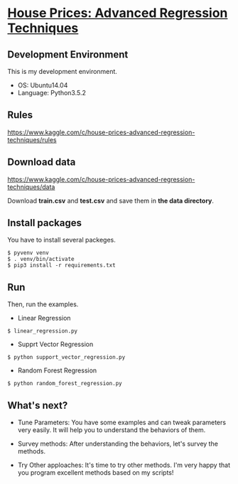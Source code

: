 # [House Prices: Advanced Regression Techniques](https://www.kaggle.com/c/house-prices-advanced-regression-techniques)

## Development Environment

This is my development environment.

* OS: Ubuntu14.04
* Language: Python3.5.2

## Rules

https://www.kaggle.com/c/house-prices-advanced-regression-techniques/rules

## Download data

https://www.kaggle.com/c/house-prices-advanced-regression-techniques/data

Download __train.csv__ and __test.csv__ and save them in __the data directory__.

## Install packages

You have to install several packeges.

```
$ pyvenv venv
$ . venv/bin/activate
$ pip3 install -r requirements.txt  
```

## Run

Then, run the examples.

* Linear Regression

```
$ linear_regression.py
```

* Supprt Vector Regression

```
$ python support_vector_regression.py
```

* Random Forest Regression

```
$ python random_forest_regression.py
```

## What's next?

* Tune Parameters: You have some examples and can tweak parameters very easily. It will help you to understand the behaviors of them.

* Survey methods: After understanding the behaviors, let's survey the methods.

* Try Other apploaches: It's time to try other methods. I'm very happy that you program excellent methods based on my scripts!
